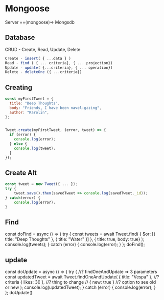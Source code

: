 # Mongoose

Server ==(mongoose)=> Mongodb

## Database

CRUD - Create, Read, Update, Delete

```js
Create - insert( { ...data } )
Read - find ( { ... criteria}, { ... projection})
Update - update( {...criteria}, { ... operation})
Delete - deleteOne ({ ...criteria})
```

## Creating

```js
const myFirstTweet = {
  title: "Deep Thoughts",
  body: "Friends, I have been navel-gazing",
  author: "Karolin",
};


Tweet.create(myFirstTweet, (error, tweet) => {
  if (error) {
    console.log(error);
  } else {
    console.log(tweet);
  }
});
```

## Create Alt

```js
const tweet = new Tweet({ ... });
try {
    tweet.save().then(savedTweet => console.log(savedTweet._id));
} catch(error) {
    console.log(error);
}
```

## Find

const doFind = async () => {
    try {
      const tweets = await Tweet.find(
        { $or: [{ title: "Deep Thoughts" }, { title: "Water" }] },
        { title: true, body: true}
      );
      console.log(tweets);
    } catch (error) {
      console.log(error);
    }
  };
  doFind();
  
  ## update

  const doUpdate = async () => {
    try {
      //? findOneAndUpdate => 3 parameters
      const updatedTweet = await Tweet.findOneAndUpdate(
        { title: "Vespa" }, //? criteria
        { likes: 30 }, //? thing to change
      //   { new: true } //? option to see old or new
      );
      console.log(updatedTweet);
    } catch (error) {
      console.log(error);
    }
  };
  doUpdate()
  
  
  